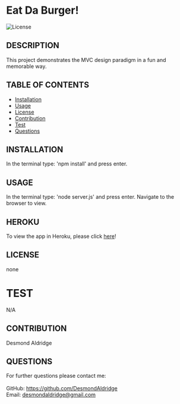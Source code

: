 # Eat Da Burger!
  ![License](https://img.shields.io/badge/LICENSE-none-blue)



## DESCRIPTION
This project demonstrates the MVC design paradigm in a fun and memorable way.


## TABLE OF CONTENTS
  - [Installation](#installation)
  - [Usage](#usage)
  - [License](#license)
  - [Contribution](#contribution)
  - [Test](#test)
  - [Questions](#questions)

## INSTALLATION
In the terminal type: 'npm install' and press enter. 

## USAGE
In the terminal type: 'node server.js' and press enter. Navigate to the browser to view.

## HEROKU
To view the app in Heroku, please click <a href= "https://frozen-atoll-59240.herokuapp.com/">here</a>!

## LICENSE
none

# TEST
N/A

## CONTRIBUTION
Desmond Aldridge

## QUESTIONS
For further questions please contact me:
<br>
<br>
GitHub: https://github.com/DesmondAldridge
<br>
Email: desmondaldridge@gmail.com